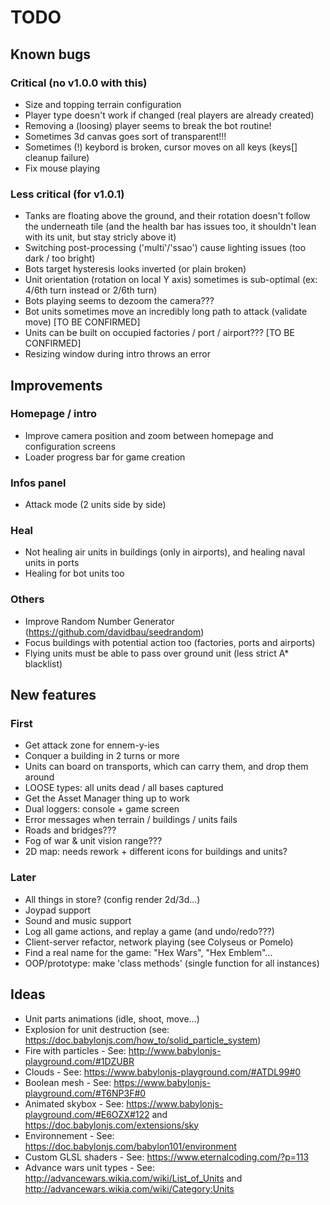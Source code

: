 # TODO

## Known bugs

### Critical (no v1.0.0 with this)

* Size and topping terrain configuration
* Player type doesn't work if changed (real players are already created)
* Removing a (loosing) player seems to break the bot routine!
* Sometimes 3d canvas goes sort of transparent!!!
* Sometimes (!) keybord is broken, cursor moves on all keys (keys[] cleanup failure)
* Fix mouse playing

### Less critical (for v1.0.1)

* Tanks are floating above the ground, and their rotation doesn't follow the underneath tile (and the health bar has issues too, it shouldn't lean with its unit, but stay stricly above it)
* Switching post-processing ('multi'/'ssao') cause lighting issues (too dark / too bright)
* Bots target hysteresis looks inverted (or plain broken)
* Unit orientation (rotation on local Y axis) sometimes is sub-optimal (ex: 4/6th turn instead or 2/6th turn)
* Bots playing seems to dezoom the camera???
* Bot units sometimes move an incredibly long path to attack (validate move) [TO BE CONFIRMED]
* Units can be built on occupied factories / port / airport??? [TO BE CONFIRMED]
* Resizing window during intro throws an error

## Improvements

### Homepage / intro

* Improve camera position and zoom between homepage and configuration screens
* Loader progress bar for game creation

### Infos panel

* Attack mode (2 units side by side)

### Heal

* Not healing air units in buildings (only in airports), and healing naval units in ports
* Healing for bot units too

### Others

* Improve Random Number Generator (https://github.com/davidbau/seedrandom)
* Focus buildings with potential action too (factories, ports and airports)
* Flying units must be able to pass over ground unit (less strict A* blacklist)

## New features

### First

* Get attack zone for ennem-y-ies
* Conquer a building in 2 turns or more
* Units can board on transports, which can carry them, and drop them around
* LOOSE types: all units dead / all bases captured
* Get the Asset Manager thing up to work
* Dual loggers: console + game screen
* Error messages when terrain / buildings / units fails
* Roads and bridges???
* Fog of war & unit vision range???
* 2D map: needs rework + different icons for buildings and units?

### Later

* All things in store? (config render 2d/3d...)
* Joypad support
* Sound and music support
* Log all game actions, and replay a game (and undo/redo???)
* Client-server refactor, network playing (see Colyseus or Pomelo)
* Find a real name for the game: "Hex Wars", "Hex Emblem"...
* OOP/prototype: make 'class methods' (single function for all instances)

## Ideas

* Unit parts animations (idle, shoot, move...)
* Explosion for unit destruction (see: https://doc.babylonjs.com/how_to/solid_particle_system)
* Fire with particles - See: http://www.babylonjs-playground.com/#1DZUBR
* Clouds - See: https://www.babylonjs-playground.com/#ATDL99#0
* Boolean mesh - See: https://www.babylonjs-playground.com/#T6NP3F#0
* Animated skybox - See: https://www.babylonjs-playground.com/#E6OZX#122 and https://doc.babylonjs.com/extensions/sky
* Environnement - See: https://doc.babylonjs.com/babylon101/environment
* Custom GLSL shaders - See: https://www.eternalcoding.com/?p=113
* Advance wars unit types - See: http://advancewars.wikia.com/wiki/List_of_Units and http://advancewars.wikia.com/wiki/Category:Units

